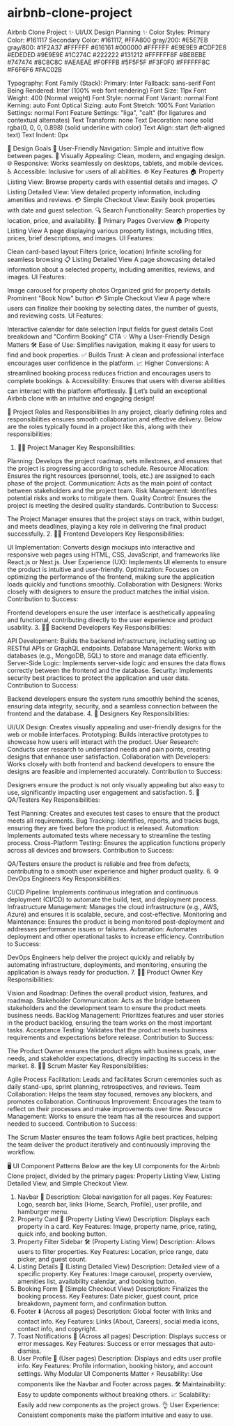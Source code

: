 # airbnb-clone-project
Airbnb Clone Project
✨ UI/UX Design Planning ✨
Color Styles:
Primary Color: #161117
Secondary Color: #161117, #FFA800
gray/200: #E5E7EB
gray/800: #1F2A37
#FFFFFF
#616161
#000000
#FFFFFF
#E9E9E9
#CDF2E8
#EDEDED
#9E9E9E
#1C274C
#222222
#131212
#FFFFFF8F
#BEBEBE
#747474
#8C8C8C
#AEAEAE
#F0FFFB
#5F5F5F
#F3F0F0
#FFFFFF8C
#F6F6F6
#FAC02B


Typography:
Font Family (Stack):
Primary: Inter
Fallback: sans-serif
Font Being Rendered: Inter (100% web font rendering)
Font Size: 11px
Font Weight: 400 (Normal weight)
Font Style: normal
Font Variant: normal
Font Kerning: auto
Font Optical Sizing: auto
Font Stretch: 100%
Font Variation Settings: normal
Font Feature Settings: "liga", "calt" (for ligatures and contextual alternates)
Text Transform: none
Text Decoration: none solid rgba(0, 0, 0, 0.898) (solid underline with color)
Text Align: start (left-aligned text)
Text Indent: 0px

🎯 Design Goals
🧭 User-Friendly Navigation: Simple and intuitive flow between pages.
🎨 Visually Appealing: Clean, modern, and engaging design.
🌐 Responsive: Works seamlessly on desktops, tablets, and mobile devices.
♿ Accessible: Inclusive for users of all abilities.
⚙️ Key Features
🏠 Property Listing View: Browse property cards with essential details and images.
📋 Listing Detailed View: View detailed property information, including amenities and reviews.
💳 Simple Checkout View: Easily book properties with date and guest selection.
🔍 Search Functionality: Search properties by location, price, and availability.
📄 Primary Pages Overview
🏠 Property Listing View
A page displaying various property listings, including titles, prices, brief descriptions, and images.
UI Features:

Clean card-based layout
Filters (price, location)
Infinite scrolling for seamless browsing
📋 Listing Detailed View
A page showcasing detailed information about a selected property, including amenities, reviews, and images.
UI Features:

Image carousel for property photos
Organized grid for property details
Prominent "Book Now" button
💳 Simple Checkout View
A page where users can finalize their booking by selecting dates, the number of guests, and reviewing costs.
UI Features:

Interactive calendar for date selection
Input fields for guest details
Cost breakdown and "Confirm Booking" CTA
💡 Why a User-Friendly Design Matters
🛠️ Ease of Use: Simplifies navigation, making it easy for users to find and book properties.
✅ Builds Trust: A clean and professional interface encourages user confidence in the platform.
📈 Higher Conversions: A streamlined booking process reduces friction and encourages users to complete bookings.
♿ Accessibility: Ensures that users with diverse abilities can interact with the platform effortlessly.
🚀 Let’s build an exceptional Airbnb clone with an intuitive and engaging design!

👥 Project Roles and Responsibilities
In any project, clearly defining roles and responsibilities ensures smooth collaboration and effective delivery. Below are the roles typically found in a project like this, along with their responsibilities:

1. 🧑‍💼 Project Manager
Key Responsibilities:

Planning: Develops the project roadmap, sets milestones, and ensures that the project is progressing according to schedule.
Resource Allocation: Ensures the right resources (personnel, tools, etc.) are assigned to each phase of the project.
Communication: Acts as the main point of contact between stakeholders and the project team.
Risk Management: Identifies potential risks and works to mitigate them.
Quality Control: Ensures the project is meeting the desired quality standards.
Contribution to Success:

The Project Manager ensures that the project stays on track, within budget, and meets deadlines, playing a key role in delivering the final product successfully.
2. 👩‍💻 Frontend Developers
Key Responsibilities:

UI Implementation: Converts design mockups into interactive and responsive web pages using HTML, CSS, JavaScript, and frameworks like React.js or Next.js.
User Experience (UX): Implements UI elements to ensure the product is intuitive and user-friendly.
Optimization: Focuses on optimizing the performance of the frontend, making sure the application loads quickly and functions smoothly.
Collaboration with Designers: Works closely with designers to ensure the product matches the initial vision.
Contribution to Success:

Frontend developers ensure the user interface is aesthetically appealing and functional, contributing directly to the user experience and product usability.
3. 👨‍💻 Backend Developers
Key Responsibilities:

API Development: Builds the backend infrastructure, including setting up RESTful APIs or GraphQL endpoints.
Database Management: Works with databases (e.g., MongoDB, SQL) to store and manage data efficiently.
Server-Side Logic: Implements server-side logic and ensures the data flows correctly between the frontend and the database.
Security: Implements security best practices to protect the application and user data.
Contribution to Success:

Backend developers ensure the system runs smoothly behind the scenes, ensuring data integrity, security, and a seamless connection between the frontend and the database.
4. 🎨 Designers
Key Responsibilities:

UI/UX Design: Creates visually appealing and user-friendly designs for the web or mobile interfaces.
Prototyping: Builds interactive prototypes to showcase how users will interact with the product.
User Research: Conducts user research to understand needs and pain points, creating designs that enhance user satisfaction.
Collaboration with Developers: Works closely with both frontend and backend developers to ensure the designs are feasible and implemented accurately.
Contribution to Success:

Designers ensure the product is not only visually appealing but also easy to use, significantly impacting user engagement and satisfaction.
5. 🧪 QA/Testers
Key Responsibilities:

Test Planning: Creates and executes test cases to ensure that the product meets all requirements.
Bug Tracking: Identifies, reports, and tracks bugs, ensuring they are fixed before the product is released.
Automation: Implements automated tests where necessary to streamline the testing process.
Cross-Platform Testing: Ensures the application functions properly across all devices and browsers.
Contribution to Success:

QA/Testers ensure the product is reliable and free from defects, contributing to a smooth user experience and higher product quality.
6. ⚙️ DevOps Engineers
Key Responsibilities:

CI/CD Pipeline: Implements continuous integration and continuous deployment (CI/CD) to automate the build, test, and deployment process.
Infrastructure Management: Manages the cloud infrastructure (e.g., AWS, Azure) and ensures it is scalable, secure, and cost-effective.
Monitoring and Maintenance: Ensures the product is being monitored post-deployment and addresses performance issues or failures.
Automation: Automates deployment and other operational tasks to increase efficiency.
Contribution to Success:

DevOps Engineers help deliver the project quickly and reliably by automating infrastructure, deployments, and monitoring, ensuring the application is always ready for production.
7. 👩‍💼 Product Owner
Key Responsibilities:

Vision and Roadmap: Defines the overall product vision, features, and roadmap.
Stakeholder Communication: Acts as the bridge between stakeholders and the development team to ensure the product meets business needs.
Backlog Management: Prioritizes features and user stories in the product backlog, ensuring the team works on the most important tasks.
Acceptance Testing: Validates that the product meets business requirements and expectations before release.
Contribution to Success:

The Product Owner ensures the product aligns with business goals, user needs, and stakeholder expectations, directly impacting its success in the market.
8. 🏃‍♂️ Scrum Master
Key Responsibilities:

Agile Process Facilitation: Leads and facilitates Scrum ceremonies such as daily stand-ups, sprint planning, retrospectives, and reviews.
Team Collaboration: Helps the team stay focused, removes any blockers, and promotes collaboration.
Continuous Improvement: Encourages the team to reflect on their processes and make improvements over time.
Resource Management: Works to ensure the team has all the resources and support needed to succeed.
Contribution to Success:

The Scrum Master ensures the team follows Agile best practices, helping the team deliver the product iteratively and continuously improving the workflow.

🖥️ UI Component Patterns
Below are the key UI components for the Airbnb Clone project, divided by the primary pages: Property Listing View, Listing Detailed View, and Simple Checkout View.

1. Navbar 🧭
Description: Global navigation for all pages.
Key Features: Logo, search bar, links (Home, Search, Profile), user profile, and hamburger menu.
2. Property Card 🏡 (Property Listing View)
Description: Displays each property in a card.
Key Features: Image, property name, price, rating, quick info, and booking button.
3. Property Filter Sidebar 🛠️ (Property Listing View)
Description: Allows users to filter properties.
Key Features: Location, price range, date picker, and guest count.
4. Listing Details 📖 (Listing Detailed View)
Description: Detailed view of a specific property.
Key Features: Image carousel, property overview, amenities list, availability calendar, and booking button.
5. Booking Form 📝 (Simple Checkout View)
Description: Finalizes the booking process.
Key Features: Date picker, guest count, price breakdown, payment form, and confirmation button.
6. Footer ⬇️ (Across all pages)
Description: Global footer with links and contact info.
Key Features: Links (About, Careers), social media icons, contact info, and copyright.
7. Toast Notifications 🍞 (Across all pages)
Description: Displays success or error messages.
Key Features: Success or error messages that auto-dismiss.
8. User Profile 👤 (User pages)
Description: Displays and edits user profile info.
Key Features: Profile information, booking history, and account settings.
Why Modular UI Components Matter
⚡ Reusability: Use components like the Navbar and Footer across pages.
🛠️ Maintainability: Easy to update components without breaking others.
📈 Scalability: Easily add new components as the project grows.
👌 User Experience: Consistent components make the platform intuitive and easy to use.
